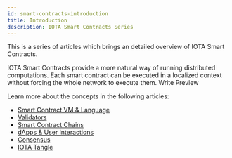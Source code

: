 ```yaml
---
id: smart-contracts-introduction
title: Introduction
description: IOTA Smart Contracts Series
---
```


This is a series of articles which brings an detailed overview of IOTA Smart Contracts.

IOTA Smart Contracts provide a more natural way of running distributed computations. Each smart contract can be executed in a localized context without forcing the whole network to execute them.
Write Preview

Learn more about the concepts in the following articles:

- [Smart Contract VM & Language](02_VM-and-languages.md)
- [Validators](03_validators.md)
- [Smart Contract Chains](04_chains.md)
- [dApps & User interactions](05_dapps.md)
- [Consensus](06_consensus.md)
- [IOTA Tangle](07_tangle.md)
